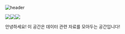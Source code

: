 ![header](https://capsule-render.vercel.app/api?type=rounded&color=random&height=300&section=header&text=wooseok_Jung&fontSize=90)


<img src="https://img.shields.io/badge/Python-3766AB?style=flat-square&logo=Python&logoColor=white"/></a><img src="https://img.shields.io/badge/R-49833?style=flat-square&logo=Python&logoColor=white"/></a><img src="https://img.shields.io/badge/C++-12452CD?style=flat-square&logo=Python&logoColor=white"/></a>

안녕하세요! 이 공간은 데이터 관련 자료를 모아두는 공간입니다!
